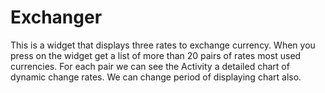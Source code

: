 Exchanger
=========

This is a widget that displays three rates to exchange currency. When you press on the widget get a list of more than 20 pairs of rates most used currencies. For each pair we can see the Activity a detailed chart of dynamic change rates. We can change period of displaying chart also.
